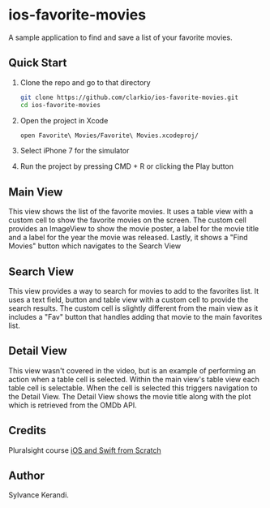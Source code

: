 # ios-favorite-movies
A sample application to find and save a list of your favorite movies. 

## Quick Start
1. Clone the repo and go to that directory
    ```bash
    git clone https://github.com/clarkio/ios-favorite-movies.git
    cd ios-favorite-movies
    ```

2. Open the project in Xcode
    ```bash
    open Favorite\ Movies/Favorite\ Movies.xcodeproj/
    ```
3. Select iPhone 7 for the simulator
4. Run the project by pressing CMD + R or clicking the Play button

## Main View
This view shows the list of the favorite movies. It uses a table view with a custom cell to show the favorite movies on the screen. The custom cell provides an ImageView to show the movie poster, a label for the movie title and a label for the year the movie was released. Lastly, it shows a "Find Movies" button which navigates to the Search View

## Search View
This view provides a way to search for movies to add to the favorites list. It uses a text field, button and table view with a custom cell to provide the search results. The custom cell is slightly different from the main view as it includes a "Fav" button that handles adding that movie to the main favorites list.

## Detail View
This view wasn't covered in the video, but is an example of performing an action when a table cell is selected. Within the main view's table view each table cell is selectable. When the cell is selected this triggers navigation to the Detail View. The Detail View shows the movie title along with the plot which is retrieved from the OMDb API.

## Credits
Pluralsight course [iOS and Swift from Scratch](https://app.pluralsight.com/library/courses/play-by-play-ios-swift-from-scratch/table-of-contents)

## Author
Sylvance Kerandi.
